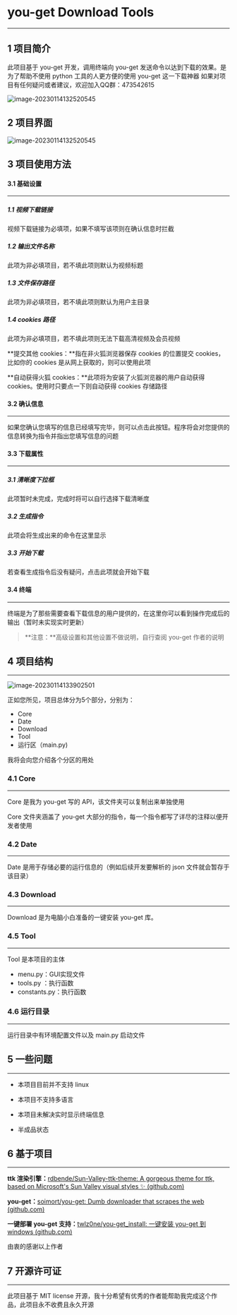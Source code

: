 # you-get Download Tools

------

## 1 项目简介

此项目基于 you-get 开发，调用终端向 you-get 发送命令以达到下载的效果。是为了帮助不使用 python 工具的人更方便的使用 you-get 这一下载神器
如果对项目有任何疑问或者建议，欢迎加入QQ群：473542615

![image-20230114132520545](README.assets/you-get-tools群二维码.png)



## 2 项目界面

![image-20230114132520545](README.assets/image-20230114132520545.png)



## 3 项目使用方法

#### 3.1 基础设置

------

##### 1.1 视频下载链接

视频下载链接为必填项，如果不填写该项则在确认信息时拦截

##### 1.2 输出文件名称

此项为非必填项目，若不填此项则默认为视频标题

##### 1.3 文件保存路径

此项为非必填项目，若不填此项则默认为用户主目录

##### 1.4 cookies 路径

此项为非必填项目，若不填此项则无法下载高清视频及会员视频

**提交其他 cookies：**指在非火狐浏览器保存 cookies 的位置提交 cookies，比如你的 cookies 是从网上获取的，则可以使用此项

**自动获得火狐 cookies：**此项将为安装了火狐浏览器的用户自动获得 cookies。使用时只要点一下则自动获得 cookies 存储路径



#### 3.2 确认信息

------

如果您确认您填写的信息已经填写完毕，则可以点击此按钮。程序将会对您提供的信息转换为指令并指出您填写信息的问题



#### 3.3 下载属性

------

##### 3.1 清晰度下拉框

此项暂时未完成，完成时将可以自行选择下载清晰度

##### 3.2 生成指令

此项会将生成出来的命令在这里显示

##### 3.3 开始下载

若查看生成指令后没有疑问，点击此项就会开始下载



#### 3.4 终端

------

终端是为了那些需要查看下载信息的用户提供的，在这里你可以看到操作完成后的输出（暂时未实现实时更新）



> **注意：**高级设置和其他设置不做说明，自行查阅 you-get 作者的说明



## 4 项目结构

------

![image-20230114133902501](README.assets/image-20230114133902501.png)

正如您所见，项目总体分为5个部分，分别为：

- Core
- Date
- Download
- Tool
- 运行区（main.py)

我将会向您介绍各个分区的用处



### 4.1 Core

------

Core 是我为 you-get 写的 API，该文件夹可以复制出来单独使用

Core 文件夹涵盖了 you-get 大部分的指令，每一个指令都写了详尽的注释以便开发者使用



### 4.2 Date

------

Date 是用于存储必要的运行信息的（例如后续开发要解析的 json 文件就会暂存于该目录）



### 4.3 Download

------

Download 是为电脑小白准备的一键安装 you-get 库。



### 4.5 Tool

------

Tool 是本项目的主体

- menu.py：GUI实现文件
- tools.py ：执行函数
- constants.py：执行函数



### 4.6 运行目录

------

运行目录中有环境配置文件以及 main.py 启动文件



## 5 一些问题

------

- 本项目目前并不支持 linux 

- 本项目不支持多语言
- 本项目未解决实时显示终端信息
- 半成品状态



## 6 基于项目

------

**ttk 渲染引擎：**[rdbende/Sun-Valley-ttk-theme: A gorgeous theme for ttk, based on Microsoft's Sun Valley visual styles ✨ (github.com)](https://github.com/rdbende/Sun-Valley-ttk-theme)

**you-get：**[soimort/you-get: Dumb downloader that scrapes the web (github.com)](https://github.com/soimort/you-get)

**一键部署 you-get 支持：**[twlz0ne/you-get_install: 一键安装 you-get 到 windows (github.com)](https://github.com/twlz0ne/you-get_install)

由衷的感谢以上作者



## 7 开源许可证

------

此项目基于 MIT license 开源，我十分希望有优秀的作者能帮助我完成这个作品，此项目永不收费且永久开源
